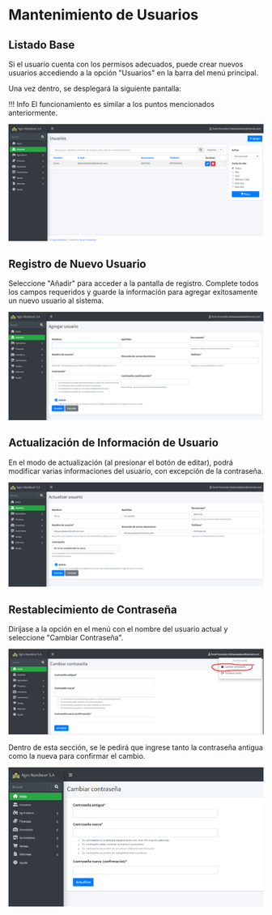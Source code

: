 # Mantenimiento de Usuarios

## Listado Base

Si el usuario cuenta con los permisos adecuados, puede crear nuevos usuarios accediendo a la opción "Usuarios" en la barra del menú principal.

Una vez dentro, se desplegará la siguiente pantalla:

!!! Info
    El funcionamiento es similar a los puntos mencionados anteriormente.

![Listado de Usuarios](assets/images/13.png)

## Registro de Nuevo Usuario

Seleccione "Añadir" para acceder a la pantalla de registro. Complete todos los campos requeridos y guarde la información para agregar exitosamente un nuevo usuario al sistema.

![Registro de Usuario](assets/images/14.png)

## Actualización de Información de Usuario

En el modo de actualización (al presionar el botón de editar), podrá modificar varias informaciones del usuario, con excepción de la contraseña.

![Actualización de Usuario](assets/images/15.png)

## Restablecimiento de Contraseña

Diríjase a la opción en el menú con el nombre del usuario actual y seleccione "Cambiar Contraseña".

![Restablecimiento de Contraseña](assets/images/16.png)

Dentro de esta sección, se le pedirá que ingrese tanto la contraseña antigua como la nueva para confirmar el cambio.

![Confirmación de Cambio de Contraseña](assets/images/17.png)